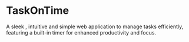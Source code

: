 # TaskOnTime
A sleek , intuitive and simple web application to manage tasks efficiently, featuring a built-in timer for enhanced productivity and focus.
